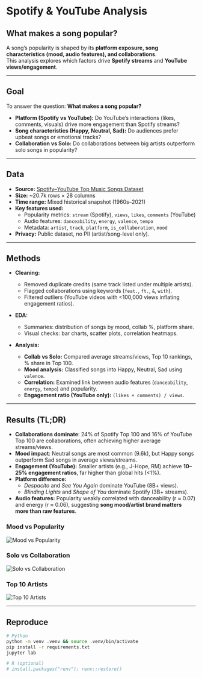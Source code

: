 # Spotify & YouTube Analysis  

## What makes a song popular?  
A song’s popularity is shaped by its **platform exposure, song characteristics (mood, audio features), and collaborations**.  
This analysis explores which factors drive **Spotify streams** and **YouTube views/engagement**.  

---

## Goal  
To answer the question: **What makes a song popular?**  

- **Platform (Spotify vs YouTube):** Do YouTube’s interactions (likes, comments, visuals) drive more engagement than Spotify streams?  
- **Song characteristics (Happy, Neutral, Sad):** Do audiences prefer upbeat songs or emotional tracks?  
- **Collaboration vs Solo:** Do collaborations between big artists outperform solo songs in popularity?  

---

## Data  
- **Source:** [Spotify–YouTube Top Music Songs Dataset](https://www.kaggle.com/code/anzarwani2/spotify-youtube-top-music-songs-eda)  
- **Size:** ~20.7k rows × 28 columns  
- **Time range:** Mixed historical snapshot (1960s–2021)  
- **Key features used:**  
  - Popularity metrics: `stream` (Spotify), `views`, `likes`, `comments` (YouTube)  
  - Audio features: `danceability`, `energy`, `valence`, `tempo`  
  - Metadata: `artist`, `track`, `platform`, `is_collaboration`, `mood`  
- **Privacy:** Public dataset, no PII (artist/song-level only).  

---

## Methods  
- **Cleaning:**  
  - Removed duplicate credits (same track listed under multiple artists).  
  - Flagged collaborations using keywords (`feat.`, `ft.`, `&`, `with`).  
  - Filtered outliers (YouTube videos with <100,000 views inflating engagement ratios).  

- **EDA:**  
  - Summaries: distribution of songs by mood, collab %, platform share.  
  - Visual checks: bar charts, scatter plots, correlation heatmaps.  

- **Analysis:**  
  - **Collab vs Solo:** Compared average streams/views, Top 10 rankings, % share in Top 100.  
  - **Mood analysis:** Classified songs into Happy, Neutral, Sad using `valence`.  
  - **Correlation:** Examined link between audio features (`danceability`, `energy`, `tempo`) and popularity.  
  - **Engagement ratio (YouTube only):** `(likes + comments) / views`.  

---

## Results (TL;DR)  
- **Collaborations dominate**: 24% of Spotify Top 100 and 16% of YouTube Top 100 are collaborations, often achieving higher average streams/views.  
- **Mood impact**: Neutral songs are most common (9.6k), but Happy songs outperform Sad songs in average views/streams.  
- **Engagement (YouTube):** Smaller artists (e.g., J-Hope, RM) achieve **10–25% engagement ratios**, far higher than global hits (<1%).  
- **Platform difference:**  
  - *Despacito* and *See You Again* dominate YouTube (8B+ views).  
  - *Blinding Lights* and *Shape of You* dominate Spotify (3B+ streams).  
- **Audio features:** Popularity weakly correlated with danceability (r ≈ 0.07) and energy (r ≈ 0.06), suggesting **song mood/artist brand matters more than raw features**.  

### Mood vs Popularity
![Mood vs Popularity](images/mood_vs_popularity.png)

### Solo vs Collaboration
![Solo vs Collaboration](images/solo_vs_collab.png)

### Top 10 Artists
![Top 10 Artists](images/top10_artists.png)


---

##  Reproduce  
```bash
# Python
python -m venv .venv && source .venv/bin/activate
pip install -r requirements.txt
jupyter lab

# R (optional)
# install.packages("renv"); renv::restore()


